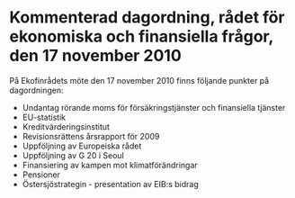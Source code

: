 # Kommenterad dagordning, rådet för ekonomiska och finansiella frågor, den 17 november 2010

På Ekofinrådets möte den 17 november 2010 finns följande punkter på dagordningen:

* Undantag rörande moms för försäkringstjänster och finansiella tjänster
* EU\-statistik
* Kreditvärderingsinstitut
* Revisionsrättens årsrapport för 2009
* Uppföljning av Europeiska rådet
* Uppföljning av G 20 i Seoul
* Finansiering av kampen mot klimatförändringar
* Pensioner
* Östersjöstrategin \- presentation av EIB:s bidrag
